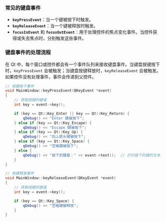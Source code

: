 ### 常见的键盘事件

- **`keyPressEvent`**：当一个键被按下时触发。
- **`keyReleaseEvent`**：当一个键被释放时触发。
- **`focusInEvent`** 和 **`focusOutEvent`**：用于处理控件的焦点变化事件。当控件获得或失去焦点时，分别触发这些事件。

### 键盘事件的处理流程

在 Qt 中，每个窗口或控件都会有一个事件队列来接收键盘事件。当键盘按键按下时，`keyPressEvent` 会被触发；当键盘按键释放时，`keyReleaseEvent` 会被触发。如果控件没有处理事件，事件会传递到父控件。

```c++
// 按键按下事件
void MainWindow::keyPressEvent(QKeyEvent *event)
{
    // 获取按键的键值
    int key = event->key();

    if (key == Qt::Key_Enter || key == Qt::Key_Return) {
        qDebug() << "Enter 键被按下";
    } else if (key == Qt::Key_Escape) {
        qDebug() << "Escape 键被按下";
    } else if (key == Qt::Key_Up) {
        qDebug() << "向上箭头键被按下";
    } else if (key == Qt::Key_Space) {
        qDebug() << "空格键被按下";
    } else {
        qDebug() << "按下的键是：" << event->text();  // 打印按下的键的文本
    }
}

// 按键释放事件
void MainWindow::keyReleaseEvent(QKeyEvent *event)
{
    // 获取按键的键值
    int key = event->key();

    if (key == Qt::Key_Space) {
        qDebug() << "空格键被释放";
    }
}

```
